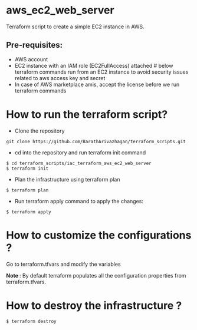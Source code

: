 # aws_ec2_web_server

Terraform script to create a simple EC2 instance in AWS. 

## Pre-requisites:

* AWS account
* EC2 instance with an IAM role (EC2FullAccess) attached # below terraform commands run from an EC2 instance to avoid security issues related to aws access key and secret
* In case of AWS marketplace amis, accept the license before we run terraform commands

# How to run the terraform script? 

* Clone the repository 
```
git clone https://github.com/BarathArivazhagan/terraform_scripts.git
```
* cd into the repository and run terraform init command

```
$ cd terraform_scripts/iac_terraform_aws_ec2_web_server
$ terraform init

```

* Plan the infrastructure using terraform plan

```
$ terraform plan
```

* Run terraform apply command to apply the changes:

```
$ terraform apply
```

# How to customize the configurations ?

Go to terraform.tfvars and modify the variables

<b> Note </b>: By default terraform populates all the configuration properties
               from terraform.tfvars.


# How to destroy the infrastructure ?

```
$ terraform destroy

```
